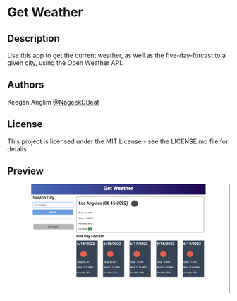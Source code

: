 # Get Weather

## Description

Use this app to get the current weather, as well as the five-day-forcast to a given city, using the Open Weather API.

## Authors

Keegan Anglim 
[@NageekDBeat](https://twitter.com/nageekdbeat)

## License

This project is licensed under the MIT License - see the LICENSE.md file for details

## Preview

![](./assets/images/GetWeather.gif)